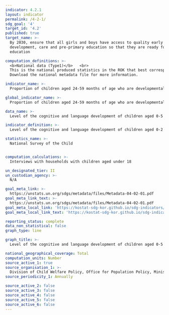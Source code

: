 ```yaml
---
indicator: 4.2.1
layout: indicator
permalink: /4-2-1/
sdg_goal: '4'
target_id: '4.2'
published: true
target_name: >-
  By 2030, ensure that all girls and boys have access to quality early childhood
  development, care and pre-primary education so that they are ready for primary
  education

computation_definitions: >-
  <b>National data (Type1)</b>   <br>
  This is the national produced statistics in the ROK that best corresponds to the definition of UN SDGs indicators. <br>
  Download the national metadata file for more information.

indicator_name: >-
  Proportion of children aged 24-59 months of age who are developmentally on track in health, learning and psychosocial well-being, by sex 

global_indicator_name: >-
  Proportion of children aged 24-59 months of age who are developmentally on track in health, learning and psychosocial well-being, by sex 

data_name: >-
  Level of the cognitive and language development of children aged 0-5

indicator_definition: >-
  Level of the cognitive and language development of children aged 0-2 and 3-5

statistics_name: >-
  National Survey of the Child 


computation_calculations: >-
  Interviews with households with children aged under 18 

un_designated_tier: II
un_custodian_agency: >-
  N/A 

goal_meta_link: >-
  https://unstats.un.org/sdgs/metadata/files/Metadata-04-02-01.pdf   
goal_meta_link_text: >-
  https://unstats.un.org/sdgs/metadata/files/Metadata-04-02-01.pdf   
goal_meta_local_link: 'https://kostat-sdg-kor.github.io/sdg-indicators/public/data/Metadata-04-02-01_ENG.pdf'
goal_meta_local_link_text: 'https://kostat-sdg-kor.github.io/sdg-indicators/public/data/Metadata-04-02-01_ENG.pdf'

reporting_status: complete
data_non_statistical: false
graph_type: line

graph_title: >-
  Level of the cognitive and language development of children aged 0-5

national_geographical_coverage: Total
computation_units: Number
source_active_1: true
source_organisation_1: >-
  Division of Child Welfare Policy, Office for Population Policy, Ministry of Health and Welfare 
source_periodicity_1: Annually 

source_active_2: false
source_active_3: false
source_active_4: false
source_active_5: false
source_active_6: false
---
```

